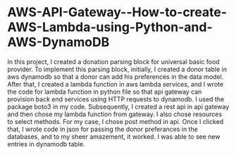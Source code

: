 # AWS-API-Gateway--How-to-create-AWS-Lambda-using-Python-and-AWS-DynamoDB
In this project, I created a donation parsing block for universal basic food provider. To implement this parsing block, initially, I created a donor table in aws dynamodb so that a donor can add his preferences in the data model. After that, I created a lambda function in aws lambda services, and I wrote the code for lambda function in python file so that api gateway can provision back end services using HTTP requests to dynamodb. I used the package boto3 in my code. Subsequently, I created a rest api in api gateway and then chose my lambda function from gateway. I also chose resources to select methods. For my case, I chose post method in api. Once I clicked that, I wrote code in json for passing the donor preferances in the databases, and to my sheer amazement, it worked. I was able to see new entries in dynamodb table.
